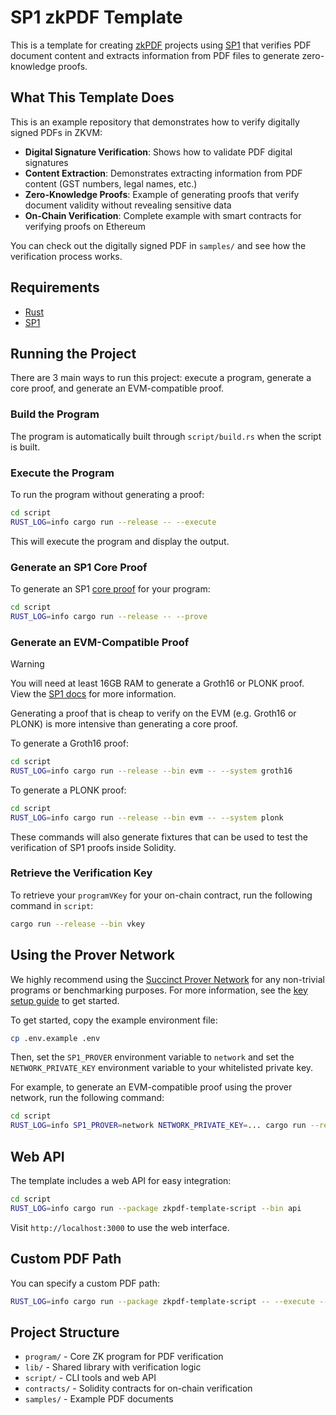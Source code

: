 # SP1 zkPDF Template

This is a template for creating [zkPDF](https://github.com/privacy-ethereum/zkpdf) projects using [SP1](https://github.com/succinctlabs/sp1) that verifies PDF document content and extracts information from PDF files to generate zero-knowledge proofs.

## What This Template Does

This is an example repository that demonstrates how to verify digitally signed PDFs in ZKVM:

- **Digital Signature Verification**: Shows how to validate PDF digital signatures
- **Content Extraction**: Demonstrates extracting information from PDF content (GST numbers, legal names, etc.)
- **Zero-Knowledge Proofs**: Example of generating proofs that verify document validity without revealing sensitive data
- **On-Chain Verification**: Complete example with smart contracts for verifying proofs on Ethereum

You can check out the digitally signed PDF in `samples/` and see how the verification process works.

## Requirements

- [Rust](https://rustup.rs/)
- [SP1](https://docs.succinct.xyz/docs/sp1/getting-started/install)

## Running the Project

There are 3 main ways to run this project: execute a program, generate a core proof, and generate an EVM-compatible proof.

### Build the Program

The program is automatically built through `script/build.rs` when the script is built.

### Execute the Program

To run the program without generating a proof:

```sh
cd script
RUST_LOG=info cargo run --release -- --execute
```

This will execute the program and display the output.

### Generate an SP1 Core Proof

To generate an SP1 [core proof](https://docs.succinct.xyz/docs/sp1/generating-proofs/proof-types#core-default) for your program:

```sh
cd script
RUST_LOG=info cargo run --release -- --prove
```

### Generate an EVM-Compatible Proof

> [!WARNING]
> You will need at least 16GB RAM to generate a Groth16 or PLONK proof. View the [SP1 docs](https://docs.succinct.xyz/docs/sp1/getting-started/hardware-requirements#local-proving) for more information.

Generating a proof that is cheap to verify on the EVM (e.g. Groth16 or PLONK) is more intensive than generating a core proof.

To generate a Groth16 proof:

```sh
cd script
RUST_LOG=info cargo run --release --bin evm -- --system groth16
```

To generate a PLONK proof:

```sh
cd script
RUST_LOG=info cargo run --release --bin evm -- --system plonk
```

These commands will also generate fixtures that can be used to test the verification of SP1 proofs inside Solidity.

### Retrieve the Verification Key

To retrieve your `programVKey` for your on-chain contract, run the following command in `script`:

```sh
cargo run --release --bin vkey
```

## Using the Prover Network

We highly recommend using the [Succinct Prover Network](https://docs.succinct.xyz/docs/network/introduction) for any non-trivial programs or benchmarking purposes. For more information, see the [key setup guide](https://docs.succinct.xyz/docs/network/developers/key-setup) to get started.

To get started, copy the example environment file:

```sh
cp .env.example .env
```

Then, set the `SP1_PROVER` environment variable to `network` and set the `NETWORK_PRIVATE_KEY` environment variable to your whitelisted private key.

For example, to generate an EVM-compatible proof using the prover network, run the following command:

```sh
cd script
RUST_LOG=info SP1_PROVER=network NETWORK_PRIVATE_KEY=... cargo run --release --bin evm
```

## Web API

The template includes a web API for easy integration:

```sh
cd script
RUST_LOG=info cargo run --package zkpdf-template-script --bin api
```

Visit `http://localhost:3000` to use the web interface.

## Custom PDF Path

You can specify a custom PDF path:

```sh
RUST_LOG=info cargo run --package zkpdf-template-script -- --execute --pdf-path /path/to/your/certificate.pdf
```

## Project Structure

- `program/` - Core ZK program for PDF verification
- `lib/` - Shared library with verification logic
- `script/` - CLI tools and web API
- `contracts/` - Solidity contracts for on-chain verification
- `samples/` - Example PDF documents
